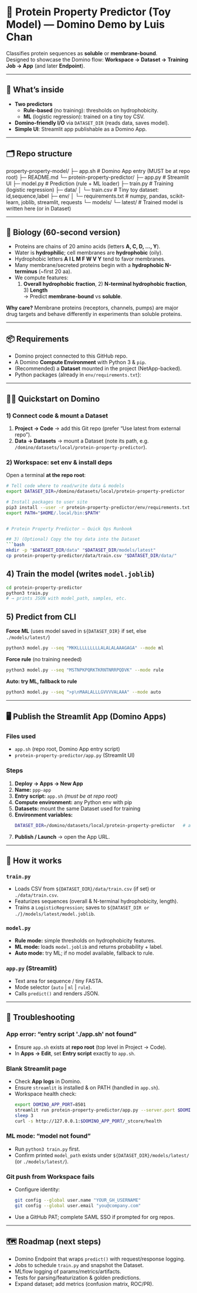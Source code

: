 # 🧬 Protein Property Predictor (Toy Model) — Domino Demo by Luis Chan

Classifies protein sequences as **soluble** or **membrane-bound**.  
Designed to showcase the Domino flow: **Workspace → Dataset → Training Job → App** (and later **Endpoint**).

---

## 🚀 What’s inside

- **Two predictors**
  - **Rule-based** (no training): thresholds on hydrophobicity.
  - **ML** (logistic regression): trained on a tiny toy CSV.
- **Domino-friendly I/O** via `DATASET_DIR` (reads data, saves model).
- **Simple UI**: Streamlit app publishable as a Domino App.

---

## 🗂️ Repo structure

property-property-model/
├─ app.sh # Domino App entry (MUST be at repo root)
├─ README.md
└─ protein-property-predictor/
├─ app.py # Streamlit UI
├─ model.py # Prediction (rule + ML loader)
├─ train.py # Training (logistic regression)
├─ data/
│ └─ train.csv # Tiny toy dataset: id,sequence,label
├─ env/
│ └─ requirements.txt # numpy, pandas, scikit-learn, joblib, streamlit, requests
└─ models/
└─ latest/ # Trained model is written here (or in Dataset)



---

## 🧪 Biology (60-second version)

- Proteins are chains of 20 amino acids (letters **A, C, D, …, Y**).
- Water is **hydrophilic**; cell membranes are **hydrophobic** (oily).
- Hydrophobic letters **A I L M F W V Y** tend to favor membranes.
- Many membrane/secreted proteins begin with a **hydrophobic N-terminus** (~first 20 aa).
- We compute features:
  1) **Overall hydrophobic fraction**, 2) **N-terminal hydrophobic fraction**, 3) **Length**  
  → Predict **membrane-bound** vs **soluble**.

**Why care?** Membrane proteins (receptors, channels, pumps) are major drug targets and behave differently in experiments than soluble proteins.

---

## 📦 Requirements

- Domino project connected to this GitHub repo.
- A Domino **Compute Environment** with Python 3 & `pip`.
- (Recommended) a **Dataset** mounted in the project (NetApp-backed).
- Python packages (already in `env/requirements.txt`):



---

## 🧑‍💻 Quickstart on Domino

### 1) Connect code & mount a Dataset
1. **Project → Code** → add this Git repo (prefer “Use latest from external repo”).
2. **Data → Datasets** → mount a Dataset (note its path, e.g.  
 `/domino/datasets/local/protein-property-predictor`).

### 2) Workspace: set env & install deps
Open a terminal **at the repo root**:
```bash
# Tell code where to read/write data & models
export DATASET_DIR=/domino/datasets/local/protein-property-predictor   # ← use your mount path

# Install packages to user site
pip3 install --user -r protein-property-predictor/env/requirements.txt
export PATH="$HOME/.local/bin:$PATH"


# Protein Property Predictor — Quick Ops Runbook

## 3) (Optional) Copy the toy data into the Dataset
```bash
mkdir -p "$DATASET_DIR/data" "$DATASET_DIR/models/latest"
cp protein-property-predictor/data/train.csv "$DATASET_DIR/data/"
```

## 4) Train the model (writes `model.joblib`)
```bash
cd protein-property-predictor
python3 train.py
# → prints JSON with model_path, samples, etc.
```

## 5) Predict from CLI
**Force ML** (uses model saved in `${DATASET_DIR}` if set, else `./models/latest/`)
```bash
python3 model.py --seq "MKKLLLLLLLLLALALALAAAGAGA" --mode ml
```

**Force rule** (no training needed)
```bash
python3 model.py --seq "MSTNPKPQRKTKRNTNRRPQDVK" --mode rule
```

**Auto: try ML, fallback to rule**
```bash
python3 model.py --seq ">p\nMAALALLLGVVVVALAAA" --mode auto
```

---

## 🖥️ Publish the Streamlit App (Domino Apps)

### Files used
- `app.sh` (repo root, Domino App entry script)
- `protein-property-predictor/app.py` (Streamlit UI)

### Steps
1. **Deploy → Apps → New App**
2. **Name:** `ppp-app`
3. **Entry script:** `app.sh` *(must be at repo root)*
4. **Compute environment:** any Python env with pip
5. **Datasets:** mount the same Dataset used for training
6. **Environment variables:**
   ```bash
   DATASET_DIR=/domino/datasets/local/protein-property-predictor   # adjust to your path
   ```
7. **Publish / Launch** → open the App URL.

---

## 🧠 How it works

### `train.py`
- Loads CSV from `${DATASET_DIR}/data/train.csv` (if set) or `./data/train.csv`.
- Featurizes sequences (overall & N-terminal hydrophobicity, length).
- Trains a `LogisticRegression`; saves to `${DATASET_DIR or ./}/models/latest/model.joblib`.

### `model.py`
- **Rule mode:** simple thresholds on hydrophobicity features.
- **ML mode:** loads `model.joblib` and returns probability + label.
- **Auto mode:** try ML; if no model available, fallback to rule.

### `app.py` (Streamlit)
- Text area for sequence / tiny FASTA.
- Mode selector (`auto` | `ml` | `rule`).
- Calls `predict()` and renders JSON.

---

## 🧭 Troubleshooting

### App error: “entry script './app.sh' not found”
- Ensure `app.sh` exists at **repo root** (top level in Project → Code).
- In **Apps → Edit**, set **Entry script** exactly to `app.sh`.

### Blank Streamlit page
- Check **App logs** in Domino.
- Ensure `streamlit` is installed & on PATH (handled in `app.sh`).
- Workspace health check:
  ```bash
  export DOMINO_APP_PORT=8501
  streamlit run protein-property-predictor/app.py --server.port $DOMINO_APP_PORT --server.address 0.0.0.0 &
  sleep 3
  curl -s http://127.0.0.1:$DOMINO_APP_PORT/_stcore/health
  ```

### ML mode: “model not found”
- Run `python3 train.py` first.
- Confirm printed `model_path` exists under `${DATASET_DIR}/models/latest/` (or `./models/latest/`).

### Git push from Workspace fails
- Configure identity:
  ```bash
  git config --global user.name "YOUR_GH_USERNAME"
  git config --global user.email "you@company.com"
  ```
- Use a GitHub PAT; complete SAML SSO if prompted for org repos.

---

## 🗺️ Roadmap (next steps)
- Domino Endpoint that wraps `predict()` with request/response logging.
- Jobs to schedule `train.py` and snapshot the Dataset.
- MLflow logging of params/metrics/artifacts.
- Tests for parsing/featurization & golden predictions.
- Expand dataset; add metrics (confusion matrix, ROC/PR).

